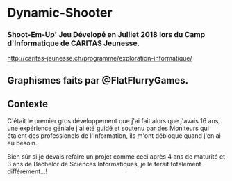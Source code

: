 # Dynamic-Shooter

### Shoot-Em-Up' Jeu Dévelopé en Julliet 2018 lors du Camp d'Informatique de CARITAS Jeunesse.
http://caritas-jeunesse.ch/programme/exploration-informatique/

## Graphismes faits par @FlatFlurryGames.

## Contexte

C'était le premier gros développement que j'ai fait alors que j'avais 16 ans, une expérience
géniale j'ai été guidé et soutenu par des Moniteurs qui étaient des professionels de l'Information,
ils m'ont débloqué quand j'en ai eu besoin.

Bien sûr si je devais refaire un projet comme ceci après 4 ans de maturité et 3 ans de Bachelor de
Sciences Informatiques, je le ferait totalement différement...!
